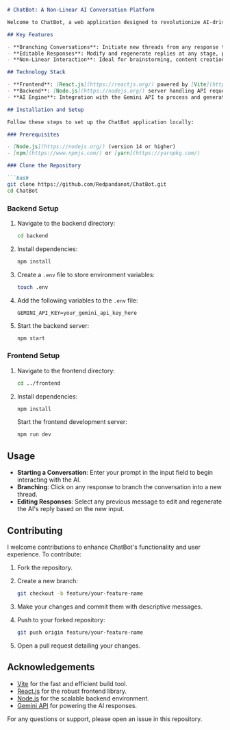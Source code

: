 ```markdown
# ChatBot: A Non-Linear AI Conversation Platform

Welcome to ChatBot, a web application designed to revolutionize AI-driven conversations. Unlike traditional linear chat interfaces, ChatBot offers unparalleled flexibility, allowing users to branch conversations, regenerate, and edit responses at any point in the dialogue.

## Key Features

- **Branching Conversations**: Initiate new threads from any response to explore multiple dialogue paths simultaneously.
- **Editable Responses**: Modify and regenerate replies at any stage, providing complete control over the conversation flow.
- **Non-Linear Interaction**: Ideal for brainstorming, content creation, and complex problem-solving through a mind-mapping approach to AI chat.

## Technology Stack

- **Frontend**: [React.js](https://reactjs.org/) powered by [Vite](https://vitejs.dev/) for rapid development and hot module replacement.
- **Backend**: [Node.js](https://nodejs.org/) server handling API requests and managing conversation logic.
- **AI Engine**: Integration with the Gemini API to process and generate contextually relevant responses.

## Installation and Setup

Follow these steps to set up the ChatBot application locally:

### Prerequisites

- [Node.js](https://nodejs.org/) (version 14 or higher)
- [npm](https://www.npmjs.com/) or [yarn](https://yarnpkg.com/)

### Clone the Repository

```bash
git clone https://github.com/Redpandanot/ChatBot.git
cd ChatBot
```

### Backend Setup

1. Navigate to the backend directory:

    ```bash
    cd backend
    ```

2. Install dependencies:

    ```bash
    npm install
    ```

3. Create a `.env` file to store environment variables:

    ```bash
    touch .env
    ```

4. Add the following variables to the `.env` file:

    ```env
    GEMINI_API_KEY=your_gemini_api_key_here
    ```

5. Start the backend server:

    ```bash
    npm start
    ```

### Frontend Setup

1. Navigate to the frontend directory:

    ```bash
    cd ../frontend
    ```

2. Install dependencies:

    ```bash
    npm install
    ```

    Start the frontend development server:

    ```bash
    npm run dev
    ```

## Usage

- **Starting a Conversation**: Enter your prompt in the input field to begin interacting with the AI.
- **Branching**: Click on any response to branch the conversation into a new thread.
- **Editing Responses**: Select any previous message to edit and regenerate the AI's reply based on the new input.

## Contributing

I welcome contributions to enhance ChatBot's functionality and user experience. To contribute:

1. Fork the repository.
2. Create a new branch:

    ```bash
    git checkout -b feature/your-feature-name
    ```

3. Make your changes and commit them with descriptive messages.
4. Push to your forked repository:

    ```bash
    git push origin feature/your-feature-name
    ```

5. Open a pull request detailing your changes.

## Acknowledgements

- [Vite](https://vitejs.dev/) for the fast and efficient build tool.
- [React.js](https://reactjs.org/) for the robust frontend library.
- [Node.js](https://nodejs.org/) for the scalable backend environment.
- [Gemini API](https://gemini.com/) for powering the AI responses.

For any questions or support, please open an issue in this repository.
``` 
